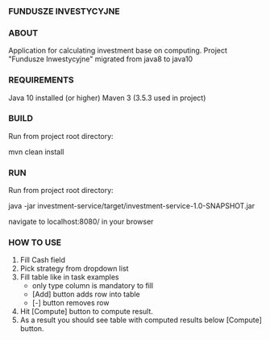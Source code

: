 ### FUNDUSZE INVESTYCYJNE  ###

### ABOUT ###
Application for calculating investment base on computing.
Project "Fundusze Inwestycyjne" migrated from java8 to java10

### REQUIREMENTS ###

Java 10 installed (or higher)
Maven 3 (3.5.3 used in project)

### BUILD ###
Run from project root directory:

mvn clean install

### RUN ###
Run from project root directory:

java -jar investment-service/target/investment-service-1.0-SNAPSHOT.jar

navigate to localhost:8080/ in your browser

### HOW TO USE ###

1. Fill Cash field
2. Pick strategy from dropdown list
3. Fill table like in task examples
    - only type column is mandatory to fill
    - [Add] button adds row into table
    - [-] button removes row
4. Hit [Compute] button to compute result.
5. As a result you should see table with computed results below [Compute] button.

